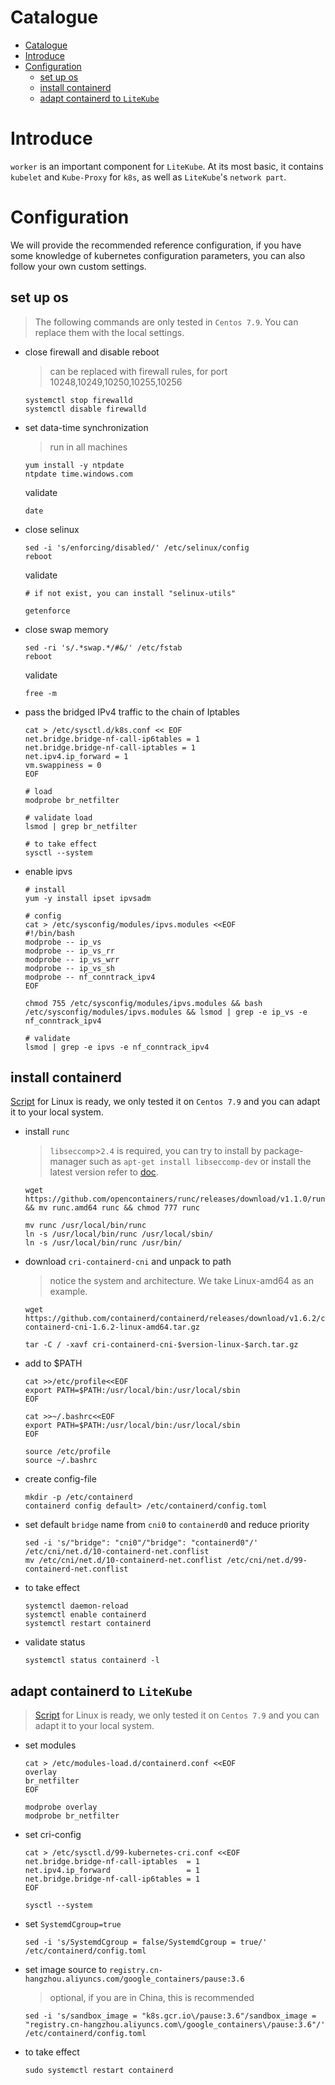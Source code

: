 # Catalogue

- [Catalogue](#catalogue)
- [Introduce](#introduce)
- [Configuration](#configuration)
  - [set up os](#set-up-os)
  - [install containerd](#install-containerd)
  - [adapt containerd to `LiteKube`](#adapt-containerd-to-litekube)

# Introduce

`worker` is an important component for `LiteKube`. At its most basic, it contains `kubelet` and `Kube-Proxy` for `k8s`, as well as `LiteKube`'s `network part`. 

# Configuration

We will provide the recommended reference configuration, if you have some knowledge of kubernetes configuration parameters, you can also follow your own custom settings.

## set up os
> The following commands are only tested in `Centos 7.9`. You can replace them with the local settings. 

- close firewall and disable reboot
  > can be replaced with firewall rules, for port 10248,10249,10250,10255,10256

  ```shell
  systemctl stop firewalld
  systemctl disable firewalld
  ```

- set data-time synchronization
  > run in all machines

  ```shell
  yum install -y ntpdate
  ntpdate time.windows.com
  ```

  validate
  
  ```shell
  date
  ```

- close selinux
  
  ```shell
  sed -i 's/enforcing/disabled/' /etc/selinux/config
  reboot
  ```
  
  validate

  ```shell
  # if not exist, you can install "selinux-utils"

  getenforce
  ```

- close swap memory

  ```shell
  sed -ri 's/.*swap.*/#&/' /etc/fstab
  reboot
  ```
  
  validate

  ```shell
  free -m
  ```

- pass the bridged IPv4 traffic to the chain of Iptables
  
  ```shell
  cat > /etc/sysctl.d/k8s.conf << EOF
  net.bridge.bridge-nf-call-ip6tables = 1
  net.bridge.bridge-nf-call-iptables = 1
  net.ipv4.ip_forward = 1
  vm.swappiness = 0 
  EOF

  # load
  modprobe br_netfilter

  # validate load
  lsmod | grep br_netfilter

  # to take effect
  sysctl --system
  ```

- enable ipvs
  
  ```shell
  # install
  yum -y install ipset ipvsadm

  # config
  cat > /etc/sysconfig/modules/ipvs.modules <<EOF
  #!/bin/bash
  modprobe -- ip_vs
  modprobe -- ip_vs_rr
  modprobe -- ip_vs_wrr
  modprobe -- ip_vs_sh
  modprobe -- nf_conntrack_ipv4
  EOF

  chmod 755 /etc/sysconfig/modules/ipvs.modules && bash /etc/sysconfig/modules/ipvs.modules && lsmod | grep -e ip_vs -e nf_conntrack_ipv4

  # validate
  lsmod | grep -e ipvs -e nf_conntrack_ipv4
  ```

## install containerd
[Script](../../scripts/prepare-container-runtime/install-cri-containerd-cni.sh) for Linux is ready, we only tested it on `Centos 7.9` and you can adapt it to your local system.

- install `runc`
  >  `libseccomp`>`2.4` is required, you can try to install by package-manager such as `apt-get install libseccomp-dev` or install the latest version refer to [doc](../../scripts/prepare-container-runtime/update-libseccomp.md).

  ```shell
  wget https://github.com/opencontainers/runc/releases/download/v1.1.0/runc.amd64 && mv runc.amd64 runc && chmod 777 runc

  mv runc /usr/local/bin/runc
  ln -s /usr/local/bin/runc /usr/local/sbin/
  ln -s /usr/local/bin/runc /usr/bin/
  ```

- download `cri-containerd-cni` and unpack to path
  > notice the system and architecture. We take Linux-amd64 as an example.

  ```shell
  wget https://github.com/containerd/containerd/releases/download/v1.6.2/cri-containerd-cni-1.6.2-linux-amd64.tar.gz

  tar -C / -xavf cri-containerd-cni-$version-linux-$arch.tar.gz
  ```

- add to $PATH
  
  ```shell
  cat >>/etc/profile<<EOF
  export PATH=$PATH:/usr/local/bin:/usr/local/sbin
  EOF

  cat >>~/.bashrc<<EOF
  export PATH=$PATH:/usr/local/bin:/usr/local/sbin
  EOF

  source /etc/profile
  source ~/.bashrc
  ```

- create config-file

  ```shell
  mkdir -p /etc/containerd
  containerd config default> /etc/containerd/config.toml
  ```

- set default `bridge` name from `cni0` to `containerd0` and reduce priority
  
  ```shell
  sed -i 's/"bridge": "cni0"/"bridge": "containerd0"/' /etc/cni/net.d/10-containerd-net.conflist
  mv /etc/cni/net.d/10-containerd-net.conflist /etc/cni/net.d/99-containerd-net.conflist
  ```

- to take effect
  
  ```shell
  systemctl daemon-reload 
  systemctl enable containerd
  systemctl restart containerd
  ```

- validate status
  
  ```shell
  systemctl status containerd -l
  ```

## adapt containerd to `LiteKube`
> [Script](../../scripts/prepare-container-runtime/containerd-to-k8s.sh) for Linux is ready, we only tested it on `Centos 7.9` and you can adapt it to your local system.

- set modules
  
  ```shell
  cat > /etc/modules-load.d/containerd.conf <<EOF
  overlay
  br_netfilter
  EOF

  modprobe overlay
  modprobe br_netfilter
  ```

- set cri-config
  
  ```shell
  cat > /etc/sysctl.d/99-kubernetes-cri.conf <<EOF
  net.bridge.bridge-nf-call-iptables  = 1
  net.ipv4.ip_forward                 = 1
  net.bridge.bridge-nf-call-ip6tables = 1
  EOF
  
  sysctl --system
  ```

- set `SystemdCgroup=true`

  ```shell
  sed -i 's/SystemdCgroup = false/SystemdCgroup = true/' /etc/containerd/config.toml
  ```

- set image source to `registry.cn-hangzhou.aliyuncs.com/google_containers/pause:3.6`
   > optional, if you are in China, this is recommended
  
  ```shell
  sed -i 's/sandbox_image = "k8s.gcr.io\/pause:3.6"/sandbox_image = "registry.cn-hangzhou.aliyuncs.com\/google_containers\/pause:3.6"/' /etc/containerd/config.toml
  ```

- to take effect
  
  ```shell
  sudo systemctl restart containerd
  ```

